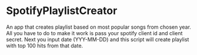 # SpotifyPlaylistCreator
An app that creates playlist based on most popular songs from chosen year. All you have to do to make it work is pass your spotify client id and client secret. Next you input date (YYY-MM-DD) and this script will create playlist with top 100 hits from that date.
